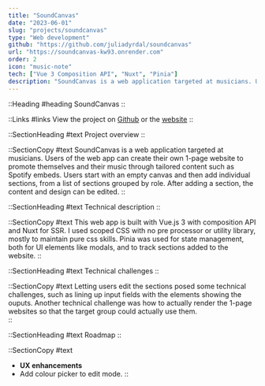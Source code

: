 ```yaml
---
title: "SoundCanvas"
date: "2023-06-01"
slug: "projects/soundcanvas"
type: "Web development"
github: "https://github.com/juliadyrdal/soundcanvas"
url: "https://soundcanvas-kw93.onrender.com"
order: 2
icon: "music-note"
tech: ["Vue 3 Composition API", "Nuxt", "Pinia"]
description: "SoundCanvas is a web application targeted at musicians. Users of the web app can create their own 1-page website to promote themselves and their music through tailored content such as Spotify embeds. Users start with an empty canvas and then add individual sections, from a list of sections grouped by role. After adding a section, the content and design can be edited."
---
```


::Heading 
#heading 
SoundCanvas
::

::Links
#links
View the project on [Github](https://duckduckgo.com) or the [website](https://duckduckgo.com)
::

::SectionHeading
#text
Project overview
::

::SectionCopy
#text
SoundCanvas is a web application targeted at musicians. Users of the web app can create their own 1-page website to promote themselves and their music through tailored content such as Spotify embeds. Users start with an empty canvas and then add individual sections, from a list of sections grouped by role. After adding a section, the content and design can be edited.
::

::SectionHeading
#text
Technical description
::

::SectionCopy
#text
This web app is built with Vue.js 3 with composition API and Nuxt for SSR. I used scoped CSS with no pre processor or utility library, mostly to maintain pure css skills. Pinia was used for state management, both for UI elements like modals, and to track sections added to the website.
::

::SectionHeading
#text
Technical challenges
::

::SectionCopy
#text
Letting users edit the sections posed some technical challenges, such as lining up input fields with the elements showing the ouputs. Another technical challenge was how to actually render the 1-page websites so that the target group could actually use them.  
::

::SectionHeading
#text
Roadmap
::

::SectionCopy
#text
- **UX enhancements**
- Add colour picker to edit mode.
::